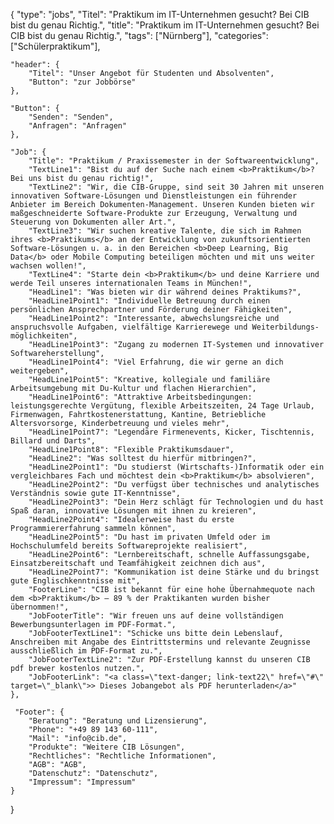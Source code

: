 {
    "type": "jobs",
    "Titel": "Praktikum im IT-Unternehmen gesucht? Bei CIB bist du genau Richtig.",
    "title": "Praktikum im IT-Unternehmen gesucht? Bei CIB bist du genau Richtig.",
    "tags": ["Nürnberg"],
    "categories": ["Schülerpraktikum"],

    "header": {
        "Titel": "Unser Angebot für Studenten und Absolventen",
        "Button": "zur Jobbörse"
    },

    "Button": {
        "Senden": "Senden",
        "Anfragen": "Anfragen"
    },

    "Job": {
        "Title": "Praktikum / Praxissemester in der Softwareentwicklung",
        "TextLine1": "Bist du auf der Suche nach einem <b>Praktikum</b>? Bei uns bist du genau richtig!",
        "TextLine2": "Wir, die CIB-Gruppe, sind seit 30 Jahren mit unseren innovativen Software-Lösungen und Dienstleistungen ein führender Anbieter im Bereich Dokumenten-Management. Unseren Kunden bieten wir maßgeschneiderte Software-Produkte zur Erzeugung, Verwaltung und Steuerung von Dokumenten aller Art.",
        "TextLine3": "Wir suchen kreative Talente, die sich im Rahmen ihres <b>Praktikums</b> an der Entwicklung von zukunftsorientierten Software-Lösungen u. a. in den Bereichen <b>Deep Learning, Big Data</b> oder Mobile Computing beteiligen möchten und mit uns weiter wachsen wollen!",
        "TextLine4": "Starte dein <b>Praktikum</b> und deine Karriere und werde Teil unseres internationalen Teams in München!",
        "HeadLine1": "Was bieten wir dir während deines Praktikums?",
        "HeadLine1Point1": "Individuelle Betreuung durch einen persönlichen Ansprechpartner und Förderung deiner Fähigkeiten",
        "HeadLine1Point2": "Interessante, abwechslungsreiche und anspruchsvolle Aufgaben, vielfältige Karrierewege und Weiterbildungs-möglichkeiten",
        "HeadLine1Point3": "Zugang zu modernen IT-Systemen und innovativer Softwareherstellung",
        "HeadLine1Point4": "Viel Erfahrung, die wir gerne an dich weitergeben",
        "HeadLine1Point5": "Kreative, kollegiale und familiäre Arbeitsumgebung mit Du-Kultur und flachen Hierarchien",
        "HeadLine1Point6": "Attraktive Arbeitsbedingungen: leistungsgerechte Vergütung, flexible Arbeitszeiten, 24 Tage Urlaub, Firmenwagen, Fahrtkostenerstattung, Kantine, Betriebliche Altersvorsorge, Kinderbetreuung und vieles mehr",
        "HeadLine1Point7": "Legendäre Firmenevents, Kicker, Tischtennis, Billard und Darts",
        "HeadLine1Point8": "Flexible Praktikumsdauer",
        "HeadLine2": "Was solltest du hierfür mitbringen?",
        "HeadLine2Point1": "Du studierst (Wirtschafts-)Informatik oder ein vergleichbares Fach und möchtest dein <b>Praktikum</b> absolvieren",
        "HeadLine2Point2": "Du verfügst über technisches und analytisches Verständnis sowie gute IT-Kenntnisse",
        "HeadLine2Point3": "Dein Herz schlägt für Technologien und du hast Spaß daran, innovative Lösungen mit ihnen zu kreieren",
        "HeadLine2Point4": "Idealerweise hast du erste Programmiererfahrung sammeln können",
        "HeadLine2Point5": "Du hast im privaten Umfeld oder im Hochschulumfeld bereits Softwareprojekte realisiert",
        "HeadLine2Point6": "Lernbereitschaft, schnelle Auffassungsgabe, Einsatzbereitschaft und Teamfähigkeit zeichnen dich aus",
        "HeadLine2Point7": "Kommunikation ist deine Stärke und du bringst gute Englischkenntnisse mit",
        "FooterLine": "CIB ist bekannt für eine hohe Übernahmequote nach dem <b>Praktikum</b> – 89 % der Praktikanten wurden bisher übernommen!",
        "JobFooterTitle": "Wir freuen uns auf deine vollständigen Bewerbungsunterlagen im PDF-Format.",
        "JobFooterTextLine1": "Schicke uns bitte dein Lebenslauf, Anschreiben mit Angabe des Eintrittstermins und relevante Zeugnisse ausschließlich im PDF-Format zu.",
        "JobFooterTextLine2": "Zur PDF-Erstellung kannst du unseren CIB pdf brewer kostenlos nutzen.",
        "JobFooterLink": "<a class=\"text-danger; link-text22\" href=\"#\" target=\"_blank\">> Dieses Jobangebot als PDF herunterladen</a>"
    },
    
     "Footer": {
        "Beratung": "Beratung und Lizensierung",
        "Phone": "+49 89 143 60-111",
        "Mail": "info@cib.de",
        "Produkte": "Weitere CIB Lösungen",
        "Rechtliches": "Rechtliche Informationen",
        "AGB": "AGB",
        "Datenschutz": "Datenschutz",
        "Impressum": "Impressum"  
    }

}

